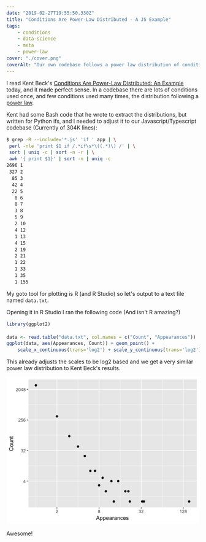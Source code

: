 ```yaml
---
date: "2019-02-27T19:55:50.330Z"
title: "Conditions Are Power-Law Distributed - A JS Example"
tags:
    - conditions
    - data-science
    - meta
    - power-law
cover: "./cover.png"
coverAlt: "Our own codebase follows a power law distribution of conditions"
---
```


I read Kent Beck's [Conditions Are Power-Law Distributed: An Example](https://medium.com/@kentbeck_7670/conditions-are-power-law-distributed-an-example-61fa4e0d3500)
today, and it made perfect sense. In a codebase there are lots of conditions used once, and few
conditions used many times, the distribution following a [power law](https://en.wikipedia.org/wiki/Power_law).

Kent had some Bash code that he wrote to extract the distributions, but written for Python ifs,
and I needed to adjust it to our Javascript/Typescript codebase (Currently of 304K lines):

```bash
$ grep -R --include='*.js' 'if ' app | \
 perl -nle 'print $1 if /.*if\s*\((.*)\) /' | \
 sort | uniq -c | sort -n -r | \
 awk '{ print $1}' | sort -n | uniq -c
2696 1
 327 2
  85 3
  42 4
  22 5
   8 6
   8 7
   3 8
   5 9
   2 10
   4 12
   1 13
   4 15
   2 19
   2 21
   1 22
   1 33
   1 35
   1 155
```

My goto tool for plotting is R (and R Studio) so let's output to a text file named `data.txt`.

Opening it in R Studio I ran the following code (And isn't R amazing?)

```r
library(ggplot2)

data <- read.table("data.txt", col.names = c("Count", "Appearances"))
ggplot(data, aes(Appearances, Count)) + geom_point() +
    scale_x_continuous(trans='log2') + scale_y_continuous(trans='log2')
```

This already adjusts the scales to be log2 based and we get a very similar power law distribution
to Kent Beck's results.

![Our own codebase conditions are power law distributed](power-law-distribution.png "Power law distribution of our conditions")

Awesome!
